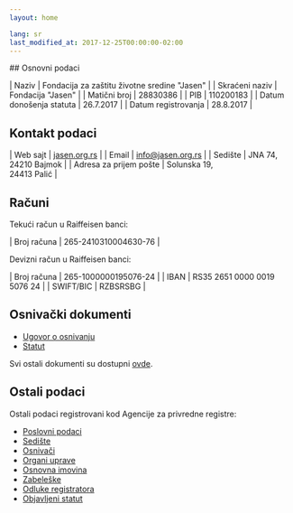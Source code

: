 ```yaml
---
layout: home

lang: sr
last_modified_at: 2017-12-25T00:00:00-02:00
---
```


<div class="color--light-green content-block about" markdown="1">
## Osnovni podaci

| Naziv                   | Fondacija za zaštitu životne sredine "Jasen" |
| Skraćeni naziv          | Fondacija "Jasen"                            |
| Matični broj            | 28830386                                     |
| PIB                     | 110200183                                    |
| Datum donošenja statuta | 26.7.2017                                    |
| Datum registrovanja     | 28.8.2017                                    |

## Kontakt podaci

| Web sajt                | [jasen.org.rs]              |
| Email                   | [info@jasen.org.rs]         |
| Sedište                 | JNA 74,<br>24210 Bajmok     |
| Adresa za prijem pošte  | Solunska 19,<br>24413 Palić |

[jasen.org.rs]: https://jasen.org.rs
[info@jasen.org.rs]: mailto:info@jasen.org.rs

## Računi

Tekući račun u Raiffeisen banci:

| Broj računa | 265-2410310004630-76 |

Devizni račun u Raiffeisen banci:

| Broj računa | 265-1000000195076-24        |
| IBAN        | RS35 2651 0000 0019 5076 24 |
| SWIFT/BIC   | RZBSRSBG                    |

## Osnivački dokumenti

- [Ugovor o osnivanju]
- [Statut]

Svi ostali dokumenti su dostupni [ovde](/dokumenti/).

[Ugovor o osnivanju]: /docs/ugovor-o-osnivanju.pdf
[Statut]: /docs/statut.pdf

## Ostali podaci

Ostali podaci registrovani kod Agencije za privredne registre:

- [Poslovni podaci]
- [Sedište]
- [Osnivači]
- [Organi uprave]
- [Osnovna imovina]
- [Zabeleške]
- [Odluke registratora]
- [Objavljeni statut]

[Poslovni podaci]: http://pretraga.apr.gov.rs/FoundationAndEndowmentWebSearch/FAEBusinessDataPage.aspx?beid=8855021&type=&rnd=3BAB996DE41CE0B915102BB086F5C49C3522D6A5
[Sedište]: http://pretraga.apr.gov.rs/FoundationAndEndowmentWebSearch/FAEAddress.aspx?beid=8855021&type=&rnd=3BAB996DE41CE0B915102BB086F5C49C3522D6A5
[Osnivači]: http://pretraga.apr.gov.rs/FoundationAndEndowmentWebSearch/FAEEstablishers.aspx?beid=8855021&type=&rnd=3BAB996DE41CE0B915102BB086F5C49C3522D6A5
[Organi uprave]: http://pretraga.apr.gov.rs/FoundationAndEndowmentWebSearch/FAESteeringComitteePage.aspx?beid=8855021&type=&rnd=3BAB996DE41CE0B915102BB086F5C49C3522D6A5
[Osnovna imovina]: http://pretraga.apr.gov.rs/FoundationAndEndowmentWebSearch/FAEFoundationCapital.aspx?beid=8855021&type=&rnd=3BAB996DE41CE0B915102BB086F5C49C3522D6A5
[Zabeleške]: http://pretraga.apr.gov.rs/FoundationAndEndowmentWebSearch/FAEAnnotations.aspx?beid=8855021&type=&rnd=3BAB996DE41CE0B915102BB086F5C49C3522D6A5
[Odluke registratora]: http://pretraga.apr.gov.rs/FoundationAndEndowmentWebSearch/FAEDecrees.aspx?beid=8855021&type=&rnd=3BAB996DE41CE0B915102BB086F5C49C3522D6A5
[Objavljeni statut]: http://pretraga.apr.gov.rs/FoundationAndEndowmentWebSearch/FAEStatues.aspx?beid=8855021&type=&rnd=3BAB996DE41CE0B915102BB086F5C49C3522D6A5
</div>

